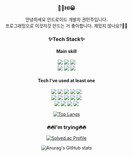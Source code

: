 <h3 align="center"> 👋🏻HI😀 </h3>
<p align="center"> 안녕하세요 안드로이드 개발자 권민주입니다.<br> 프로그래밍으로 이것저것 만드는 거 좋아합니다. 재밌지 않나요?🤔🤭</p>

<h3 align="center">✨Tech Stack✨</h3>
<h4 align="center">Main skill</h4>
<p align="center"><img src="https://img.shields.io/badge/Java-007396?style=flat&logo=Java&logoColor=white"/> <img src="https://img.shields.io/badge/Android-3DDC84?style=flat&logo=Android&logoColor=white"/> <img src="https://img.shields.io/badge/Git-F05032?style=flat&logo=Git&logoColor=white"/><br>
<img src="https://img.shields.io/badge/Eclipse-2C2255?style=flat&logo=Eclipse IDE&logoColor=white"/> <img src="https://img.shields.io/badge/Android Studio-3DDC84?style=flat&logo=Android Studio&logoColor=white"/> <img src="https://img.shields.io/badge/GitHub-181717?style=flat&logo=GitHub&logoColor=white"/></p>
<h4 align="center">Tech I've used at least one </h4>
<p align="center"><img src="https://img.shields.io/badge/C-A8B9CC?style=flat&logo=C&logoColor=white"/> <img src="https://img.shields.io/badge/Arduino-00979D?style=flat&logo=Arduino&logoColor=white"/> <img src="https://img.shields.io/badge/Python-3776AB?style=flat&logo=Python&logoColor=white"/> <img src="https://img.shields.io/badge/HTML5-E34F26?style=flat-square&logo=HTML5&logoColor=white"/> <img src="https://img.shields.io/badge/CSS3-1572B6?style=flat-square&logo=CSS3&logoColor=white"/><br>
<img src="https://img.shields.io/badge/JavaScript-F7DF1E? style=flat-square&logo=JavaScript&logoColor=white"/> <img src="https://img.shields.io/badge/MySQL-4479A1?style=flat-square&logo=MySQL&logoColor=white"/> <img src="https://img.shields.io/badge/R-276DC3?style=flat-square&logo=R&logoColor=white"/> <img src="https://img.shields.io/badge/PHP-777BB4? style=flat-square&logo=PHP&logoColor=white"/> <img src="https://img.shields.io/badge/Apache-D22128?style=flat&logo=Apache&logoColor=white"/><br>
<img src="https://img.shields.io/badge/Visual Studio Code-007ACC?style=flat-square&logo=Visual Studio Code&logoColor=white"/> <img src="https://img.shields.io/badge/Visual Studio-5C2D91? style=flat-square&logo=Visual Studio&logoColor=white"/> <img src="https://img.shields.io/badge/RStudio-75AADB?style=flat-square&logo=RStudio&logoColor=white"/> <img src="https://img.shields.io/badge/Figma-F24E1E? style=flat-square&logo=Figma&logoColor=white"/></p>

<div align="center">

[![Top Langs](https://github-readme-stats.vercel.app/api/top-langs/?username=minjuKwon&layout=compact)](https://github.com/anuraghazra/github-readme-stats)

</div>




<h3 align="center">🔥🔥I'm trying🔥🔥</h3>
<div align="center">

[![Solved.ac Profile](http://mazassumnida.wtf/api/generate_badge?boj=cocr7)](https://solved.ac/cocr7)

![Anurag's GitHub stats](https://github-readme-stats.vercel.app/api?username=minjuKwon&show_icons=true&theme=buefy)

</div>





